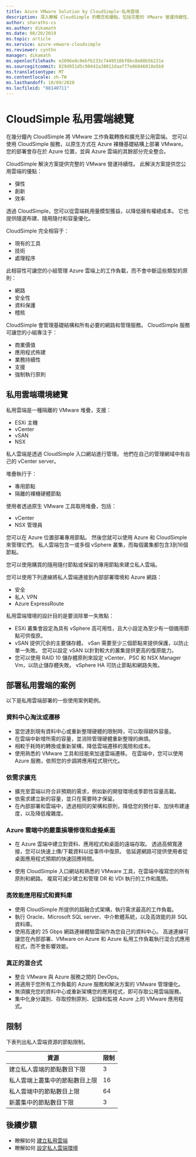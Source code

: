 ```yaml
---
title: Azure VMware Solution by CloudSimple-私用雲端
description: 深入瞭解 CloudSimple 的概念和優點，包括完整的 VMware 營運持續性、與現有工具、技能和流程的相容性。
author: sharaths-cs
ms.author: dikamath
ms.date: 08/20/2019
ms.topic: article
ms.service: azure-vmware-cloudsimple
ms.reviewer: cynthn
manager: dikamath
ms.openlocfilehash: e2096e8c0ebfb233c7449510bf0bc8e80b56231e
ms.sourcegitcommit: 829d951d5c90442a38012daaf77e86046018e5b9
ms.translationtype: MT
ms.contentlocale: zh-TW
ms.lasthandoff: 10/09/2020
ms.locfileid: "88140711"
---
```

# <a name="cloudsimple-private-cloud-overview"></a>CloudSimple 私用雲端總覽

在幾分鐘內 CloudSimple 將 VMware 工作負載轉換和擴充至公用雲端。 您可以使用 CloudSimple 服務，以原生方式在 Azure 裸機基礎結構上部署 VMware。 您的部署會存在於 Azure 位置，並與 Azure 雲端的其餘部分完全整合。

CloudSimple 解決方案提供完整的 VMware 營運持續性。 此解決方案提供您公用雲端的優點：

* 彈性
* 創新
* 效率

透過 CloudSimple，您可以從雲端耗用量模型獲益，以降低擁有權總成本。 它也提供隨選布建、隨用隨付和容量優化。

CloudSimple 完全相容于：

* 現有的工具
* 技術
* 處理程序

此相容性可讓您的小組管理 Azure 雲端上的工作負載，而不會中斷這些類型的原則：

* 網路
* 安全性  
* 資料保護  
* 稽核

CloudSimple 會管理基礎結構和所有必要的網路和管理服務。 CloudSimple 服務可讓您的小組專注于：

* 商業價值
* 應用程式佈建
* 業務持續性
* 支援
* 強制執行原則

## <a name="private-cloud-environment-overview"></a>私用雲端環境總覽

私用雲端是一種隔離的 VMware 堆疊，支援：

* ESXi 主機
* vCenter
* vSAN
* NSX

私人雲端是透過 CloudSimple 入口網站進行管理。 他們在自己的管理網域中有自己的 vCenter server。

堆疊執行于：

* 專用節點
* 隔離的裸機硬體節點

使用者透過原生 VMware 工具取用堆疊，包括：

* vCenter
* NSX 管理員

您可以在 Azure 位置部署專用節點。 然後您就可以使用 Azure 和 CloudSimple 來管理它們。 私人雲端包含一或多個 vSphere 叢集，而每個叢集都包含3到16個節點。

您可以使用購買的隨用隨付節點或保留的專用節點來建立私人雲端。

您可以使用下列連線將私人雲端連接到內部部署環境和 Azure 網路：

* 安全
* 私人 VPN
* Azure ExpressRoute

私用雲端環境的設計目的是要消除單一失敗點：

* ESXi 叢集會設定為具有 vSphere 高可用性，且大小設定為至少有一個備用節點可供復原。
* vSAN 提供冗余的主要儲存體。 vSan 需要至少三個節點來提供保護，以防止單一失敗。 您可以設定 vSAN 以針對較大的叢集提供更高的復原能力。
* 您可以使用 RAID 10 儲存體原則來設定 vCenter、PSC 和 NSX Manager Vm，以防止儲存體失敗。 vSphere HA 可防止節點和網路失敗。

## <a name="scenarios-for-deploying-a-private-cloud"></a>部署私用雲端的案例

以下是私用雲端部署的一些使用案例範例。

### <a name="data-center-retirement-or-migration"></a>資料中心淘汰或遷移

* 當您達到現有資料中心或重新整理硬體的限制時，可以取得額外容量。
* 在雲端中新增所需的容量，並消除管理硬體重新整理的麻煩。
* 相較于耗時的轉換或重新架構，降低雲端遷移的風險和成本。
* 使用熟悉的 VMware 工具和技能來加速雲端遷移。 在雲端中，您可以使用 Azure 服務，依照您的步調將應用程式現代化。

### <a name="expand-on-demand"></a>依需求擴充

* 擴充至雲端以符合非預期的需求，例如新的開發環境或季節性容量高載。
* 依需求建立新的容量，並只在需要時才保留。
* 在內部部署和雲端中，透過相同的架構和原則，降低您的預付率、加快布建速度，以及降低複雜度。

### <a name="disaster-recovery-and-virtual-desktops-in-the-azure-cloud"></a>Azure 雲端中的嚴重損壞修復和虛擬桌面

* 在 Azure 雲端中建立對資料、應用程式和桌面的遠端存取。 透過高頻寬連接，您可以快速上傳/下載資料以從事件中復原。 低延遲網路可提供使用者從桌面應用程式預期的快速回應時間。

* 使用 CloudSimple 入口網站和熟悉的 VMware 工具，在雲端中複寫您的所有原則和網路。 複寫可減少建立和管理 DR 和 VDI 執行的工作和風險。

### <a name="high-performance-applications-and-databases"></a>高效能應用程式和資料庫

* 使用 CloudSimple 所提供的超融合式架構，執行需求最高的工作負載。
* 執行 Oracle、Microsoft SQL server、中介軟體系統，以及高效能的非 SQL 資料庫。
* 使用高速的 25 Gbps 網路連線體驗雲端作為您自己的資料中心。 高速連線可讓您在內部部署、VMware on Azure 和 Azure 私用工作負載執行混合式應用程式，而不會影響效能。

### <a name="true-hybrid"></a>真正的混合式

* 整合 VMware 與 Azure 服務之間的 DevOps。
* 將適用于您所有工作負載的 Azure 服務和解決方案的 VMware 管理優化。
* 無須擴充您的資料中心或重新架構您的應用程式，即可存取公用雲端服務。
* 集中化身分識別、存取控制原則、記錄和監視 Azure 上的 VMware 應用程式。

## <a name="limits"></a>限制

下表列出私人雲端資源的節點限制。

| 資源 | 限制 |
|----------|-------|
| 建立私人雲端的節點數目下限 | 3 |
| 私人雲端上叢集中的節點數目上限 | 16 |
| 私人雲端中的節點數目上限 | 64 |
| 新叢集中的節點數目下限 | 3 |

## <a name="next-steps"></a>後續步驟

* 瞭解如何 [建立私用雲端](create-private-cloud.md)
* 瞭解如何 [設定私人雲端環境](quickstart-create-private-cloud.md)
